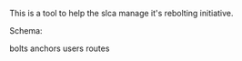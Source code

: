 This is a tool to help the slca manage it's rebolting initiative. 

Schema: 

bolts
anchors
users
routes
